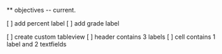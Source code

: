 ** objectives -- current.

[ ] add percent label
[ ] add grade label

[ ] create custom tableview
    [ ] header contains 3 labels
    [ ] cell contains 1 label and 2 textfields